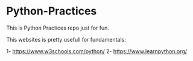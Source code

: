 # Python-Practices
This is Python Practices repo just for fun.

This websites is pretty usefull for fundamentals:

1- https://www.w3schools.com/python/
2- https://www.learnpython.org/
